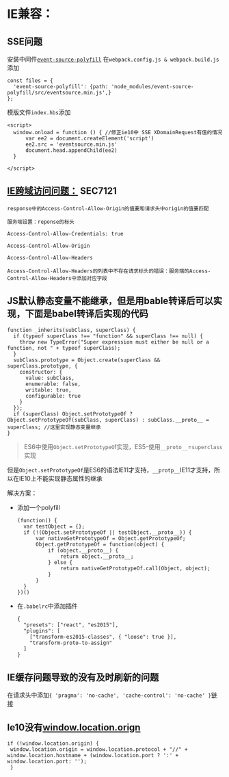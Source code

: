 # IE兼容：
## SSE问题
安装中间件[`event-source-polyfill`](https://github.com/Yaffle/EventSource)
在`webpack.config.js & webpack.build.js`添加

```
const files = {
  'event-source-polyfill': {path: 'node_modules/event-source-polyfill/src/eventsource.min.js',}
};
```

模版文件`index.hbs`添加

```
<script>
  window.onload = function () { //修正ie10中 SSE XDomainRequest有值的情况
      var ee2 = document.createElement('script')
      ee2.src = 'eventsource.min.js'
      document.head.appendChild(ee2)
  }

</script>
```
## [IE跨域访问问题：](https://docs.microsoft.com/en-us/microsoft-edge/devtools-guide/console/error-and-status-codes)    SEC7121

	response中的Access-Control-Allow-Origin的值要和请求头中origin的值要匹配
	
	服务端设置：reponse的标头
	
	Access-Control-Allow-Credentials: true
	
	Access-Control-Allow-Origin
	
	Access-Control-Allow-Headers
	
	Access-Control-Allow-Headers的列表中不存在请求标头的错误：服务端的Access-Control-Allow-Headers中添加对应字段

## JS默认静态变量不能继承，但是用bable转译后可以实现，下面是babel转译后实现的代码
```
function _inherits(subClass, superClass) {
  if (typeof superClass !== "function" && superClass !== null) {
    throw new TypeError("Super expression must either be null or a function, not " + typeof superClass);
  }
  subClass.prototype = Object.create(superClass && superClass.prototype, {
    constructor: {
      value: subClass,
      enumerable: false,
      writable: true,
      configurable: true
    }
  });
  if (superClass) Object.setPrototypeOf ? Object.setPrototypeOf(subClass, superClass) : subClass.__proto__ = superClass; //这里实现静态变量继承
}
```
> ES6中使用`Object.setPrototypeO`f实现，ES5-使用`__proto__`=`superclass`实现

但是`Object.setPrototypeOf`是ES6的语法IE11才支持，`__protp__`IE11才支持，所以在IE10上不能实现静态属性的继承

解决方案：

* 添加一个polyfill

	```
	(function() {
	  var testObject = {};
	  if (!(Object.setPrototypeOf || testObject.__proto__)) {
	      var nativeGetPrototypeOf = Object.getPrototypeOf;
	      Object.getPrototypeOf = function(object) {
	          if (object.__proto__) {
	              return object.__proto__;
	          } else {
	              return nativeGetPrototypeOf.call(Object, object);
	          }
	      }
	  }
	})()
	```
* 在`.babelrc`中添加插件
	
	```
	{
	  "presets": ["react", "es2015"],
	  "plugins": [
	    ["transform-es2015-classes", { "loose": true }],
	    "transform-proto-to-assign"
	  ]
	}
	```

## IE缓存问题导致的没有及时刷新的问题
在请求头中添加`{ 'pragma': 'no-cache', 'cache-control': 'no-cache' }`[链接](https://medium.com/@tiboprea/how-to-fix-internet-explorer-caching-of-ajax-requests-using-angular-5-2c489cf2d1f7)

## Ie10没有[window.location.orign](https://tosbourn.com/a-fix-for-window-location-origin-in-internet-explorer/)
	
	
	if (!window.location.origin) {
	 window.location.origin = window.location.protocol + "//" + window.location.hostname + (window.location.port ? ':' + window.location.port: ''); 
     }
